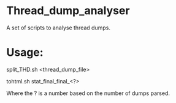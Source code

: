 # Thread_dump_analyser
A set of scripts to analyse thread dumps.


# Usage:
split_THD.sh <thread_dump_file>

tohtml.sh stat_final_final_<?>

Where the ? is a number based on the number of dumps parsed.
 
